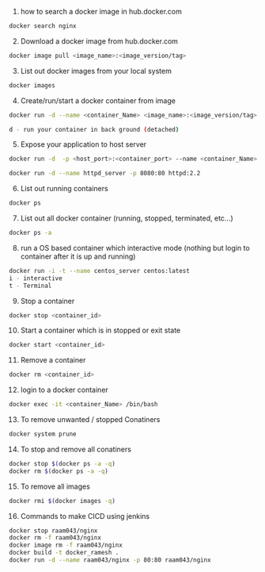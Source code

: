 
1. how to search a docker image in hub.docker.com
```sh
docker search nginx
```
2. Download a docker image from hub.docker.com
```sh
docker image pull <image_name>:<image_version/tag>
```

3. List out docker images from your local system
```sh
docker images
```

4. Create/run/start a docker container from image
```sh
docker run -d --name <container_Name> <image_name>:<image_version/tag>

d - run your container in back ground (detached)
```

5. Expose your application to host server
```sh
docker run -d  -p <host_port>:<container_port> --name <container_Name> <image_name>:<Image_version/tag>

docker run -d --name httpd_server -p 8080:80 httpd:2.2
```

6. List out running containers
```sh
docker ps
```

7. List out all docker container (running, stopped, terminated, etc...)
```sh
docker ps -a
```

8. run a OS based container which interactive mode (nothing but login to container after it is up and running)

```sh
docker run -i -t --name centos_server centos:latest
i - interactive
t - Terminal
```

9. Stop a container 
```sh
docker stop <container_id>
```

10. Start a container which is in stopped or exit state

```sh
docker start <container_id>
```
11. Remove a container

```sh
docker rm <container_id>
```

12. login to a docker container
```sh
docker exec -it <container_Name> /bin/bash
```

13. To remove unwanted / stopped Conatiners
```sh
docker system prune
```

14. To stop and remove all conatiners
```sh
docker stop $(docker ps -a -q)
docker rm $(docker ps -a -q)
```

15. To remove all images
```sh
docker rmi $(docker images -q)
```

16. Commands to make CICD using jenkins
```sh
docker stop raam043/nginx
docker rm -f raam043/nginx
docker image rm -f raam043/nginx
docker build -t docker_ramesh .
docker run -d --name raam043/nginx -p 80:80 raam043/nginx
```
